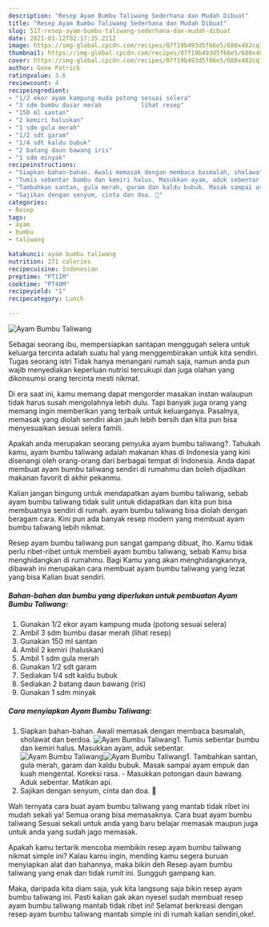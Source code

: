 ```yaml
---
description: "Resep Ayam Bumbu Taliwang Sederhana dan Mudah Dibuat"
title: "Resep Ayam Bumbu Taliwang Sederhana dan Mudah Dibuat"
slug: 517-resep-ayam-bumbu-taliwang-sederhana-dan-mudah-dibuat
date: 2021-03-12T02:17:35.221Z
image: https://img-global.cpcdn.com/recipes/07f19b493d5f66e5/680x482cq70/ayam-bumbu-taliwang-foto-resep-utama.jpg
thumbnail: https://img-global.cpcdn.com/recipes/07f19b493d5f66e5/680x482cq70/ayam-bumbu-taliwang-foto-resep-utama.jpg
cover: https://img-global.cpcdn.com/recipes/07f19b493d5f66e5/680x482cq70/ayam-bumbu-taliwang-foto-resep-utama.jpg
author: Gene Patrick
ratingvalue: 3.6
reviewcount: 4
recipeingredient:
- "1/2 ekor ayam kampung muda potong sesuai selera"
- "3 sdm bumbu dasar merah           lihat resep"
- "150 ml santan"
- "2 kemiri haluskan"
- "1 sdm gula merah"
- "1/2 sdt garam"
- "1/4 sdt kaldu bubuk"
- "2 batang daun bawang iris"
- "1 sdm minyak"
recipeinstructions:
- "Siapkan bahan-bahan. Awali memasak dengan membaca basmalah, sholawat dan berdoa."
- "Tumis sebentar bumbu dan kemiri halus. Masukkan ayam, aduk sebentar."
- "Tambahkan santan, gula merah, garam dan kaldu bubuk. Masak sampai ayam empuk dan kuah mengental. Koreksi rasa.  Masukkan potongan daun bawang. Aduk sebentar. Matikan api."
- "Sajikan dengan senyum, cinta dan doa. 🖤"
categories:
- Resep
tags:
- ayam
- bumbu
- taliwang

katakunci: ayam bumbu taliwang 
nutrition: 271 calories
recipecuisine: Indonesian
preptime: "PT11M"
cooktime: "PT40M"
recipeyield: "1"
recipecategory: Lunch

---
```



![Ayam Bumbu Taliwang](https://img-global.cpcdn.com/recipes/07f19b493d5f66e5/680x482cq70/ayam-bumbu-taliwang-foto-resep-utama.jpg)

Sebagai seorang ibu, mempersiapkan santapan menggugah selera untuk keluarga tercinta adalah suatu hal yang menggembirakan untuk kita sendiri. Tugas seorang istri Tidak hanya menangani rumah saja, namun anda pun wajib menyediakan keperluan nutrisi tercukupi dan juga olahan yang dikonsumsi orang tercinta mesti nikmat.

Di era  saat ini, kamu memang dapat mengorder masakan instan walaupun tidak harus susah mengolahnya lebih dulu. Tapi banyak juga orang yang memang ingin memberikan yang terbaik untuk keluarganya. Pasalnya, memasak yang diolah sendiri akan jauh lebih bersih dan kita pun bisa menyesuaikan sesuai selera famili. 



Apakah anda merupakan seorang penyuka ayam bumbu taliwang?. Tahukah kamu, ayam bumbu taliwang adalah makanan khas di Indonesia yang kini disenangi oleh orang-orang dari berbagai tempat di Indonesia. Anda dapat membuat ayam bumbu taliwang sendiri di rumahmu dan boleh dijadikan makanan favorit di akhir pekanmu.

Kalian jangan bingung untuk mendapatkan ayam bumbu taliwang, sebab ayam bumbu taliwang tidak sulit untuk didapatkan dan kita pun bisa membuatnya sendiri di rumah. ayam bumbu taliwang bisa diolah dengan beragam cara. Kini pun ada banyak resep modern yang membuat ayam bumbu taliwang lebih nikmat.

Resep ayam bumbu taliwang pun sangat gampang dibuat, lho. Kamu tidak perlu ribet-ribet untuk membeli ayam bumbu taliwang, sebab Kamu bisa menghidangkan di rumahmu. Bagi Kamu yang akan menghidangkannya, dibawah ini merupakan cara membuat ayam bumbu taliwang yang lezat yang bisa Kalian buat sendiri.

<!--inarticleads1-->

##### Bahan-bahan dan bumbu yang diperlukan untuk pembuatan Ayam Bumbu Taliwang:

1. Gunakan 1/2 ekor ayam kampung muda (potong sesuai selera)
1. Ambil 3 sdm bumbu dasar merah           (lihat resep)
1. Gunakan 150 ml santan
1. Ambil 2 kemiri (haluskan)
1. Ambil 1 sdm gula merah
1. Gunakan 1/2 sdt garam
1. Sediakan 1/4 sdt kaldu bubuk
1. Sediakan 2 batang daun bawang (iris)
1. Gunakan 1 sdm minyak




<!--inarticleads2-->

##### Cara menyiapkan Ayam Bumbu Taliwang:

1. Siapkan bahan-bahan. Awali memasak dengan membaca basmalah, sholawat dan berdoa.
<img src="https://img-global.cpcdn.com/steps/407ea58f95583ab4/160x128cq70/ayam-bumbu-taliwang-langkah-memasak-1-foto.jpg" alt="Ayam Bumbu Taliwang">1. Tumis sebentar bumbu dan kemiri halus. Masukkan ayam, aduk sebentar.
<img src="https://img-global.cpcdn.com/steps/79e388bde6489168/160x128cq70/ayam-bumbu-taliwang-langkah-memasak-2-foto.jpg" alt="Ayam Bumbu Taliwang"><img src="https://img-global.cpcdn.com/steps/eb0f8be755ddc5a4/160x128cq70/ayam-bumbu-taliwang-langkah-memasak-2-foto.jpg" alt="Ayam Bumbu Taliwang">1. Tambahkan santan, gula merah, garam dan kaldu bubuk. Masak sampai ayam empuk dan kuah mengental. Koreksi rasa.  - Masukkan potongan daun bawang. Aduk sebentar. Matikan api.
1. Sajikan dengan senyum, cinta dan doa. 🖤




Wah ternyata cara buat ayam bumbu taliwang yang mantab tidak ribet ini mudah sekali ya! Semua orang bisa memasaknya. Cara buat ayam bumbu taliwang Sesuai sekali untuk anda yang baru belajar memasak maupun juga untuk anda yang sudah jago memasak.

Apakah kamu tertarik mencoba membikin resep ayam bumbu taliwang nikmat simple ini? Kalau kamu ingin, mending kamu segera buruan menyiapkan alat dan bahannya, maka bikin deh Resep ayam bumbu taliwang yang enak dan tidak rumit ini. Sungguh gampang kan. 

Maka, daripada kita diam saja, yuk kita langsung saja bikin resep ayam bumbu taliwang ini. Pasti kalian gak akan nyesel sudah membuat resep ayam bumbu taliwang mantab tidak ribet ini! Selamat berkreasi dengan resep ayam bumbu taliwang mantab simple ini di rumah kalian sendiri,oke!.

